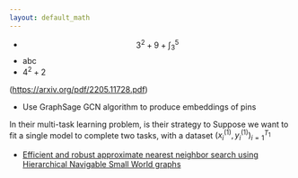 ```yaml
--- 
layout: default_math
--- 
```


* $$3^2 + 9 + \int_3^5$$ 
* abc 
* $4^2 + 2$ 

(https://arxiv.org/pdf/2205.11728.pdf)

* Use GraphSage GCN algorithm to produce embeddings of pins 

In their multi-task learning problem, is their strategy to 
Suppose we want to fit a single model to complete two tasks, with a dataset $(x_i^{(1)}, y_i^{(1)})_{i = 1}^{T_1}$ 

* [Efficient and robust approximate nearest neighbor search using Hierarchical Navigable Small World graphs](https://arxiv.org/abs/1603.09320)
